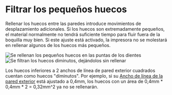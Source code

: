 Filtrar los pequeños huecos
====
Rellenar los huecos entre las paredes introduce movimientos de desplazamiento adicionales. Si los huecos son extremadamente pequeños, el material normalmente no tendrá suficiente tiempo para fluir fuera de la boquilla muy bien. Si este ajuste está activado, la impresora no se molestará en rellenar algunos de los huecos más pequeños.

![Se rellenan los pequeños huecos en las puntas de los dientes](../images/filter_out_tiny_gaps_disabled.png)
![Se filtran los huecos diminutos, dejándolos sin rellenar](../images/filter_out_tiny_gaps_enabled.png)

Los huecos inferiores a 2 anchos de línea de pared exterior cuadrados cuentan como huecos "diminutos". Por ejemplo, si su [Ancho de línea de la pared exterior](../resolution/wall_line_width_0.md) está ajustado a 0,4mm, los huecos con un área de 0,4mm * 0,4mm * 2 = 0,32mm^2 ya no se rellenarán.